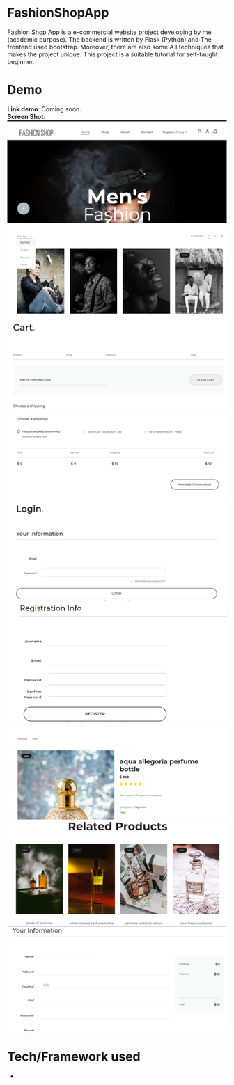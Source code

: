 # FashionShopApp
Fashion Shop App is a e-commercial website project developing by me (academic purpose). The backend is written by Flask (Python) and The frontend used bootstrap. Moreover, there are also some A.I techniques that makes the project unique. This project is a suitable tutorial for self-taught beginner.
# Demo
<b>Link demo</b>: Coming soon.
<br/>
<b>Screen Shot</b>: 
<img src="./demo/home.png" alt="Home">
<img src="./demo/sort.png" alt="Home">
<img src="./demo/cart.png" alt="Home">
<img src="./demo/cart2.png" alt="Home">
<img src="./demo/login.png" alt="Home">
<img src="./demo/signup.png" alt="Home">
<img src="./demo/product.png" alt="Home">
<img src="./demo/relatedproducts.png" alt="Home">
<img src="./demo/checkout.png" alt="Home">
# Tech/Framework used
+
